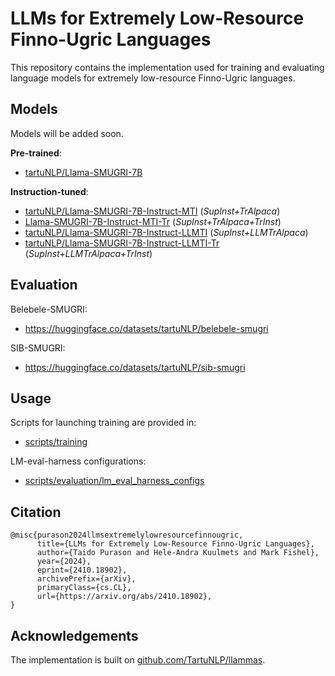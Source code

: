 # LLMs for Extremely Low-Resource Finno-Ugric Languages
This repository contains the implementation used for training and evaluating language models for extremely low-resource Finno-Ugric languages.

## Models
Models will be added soon.

**Pre-trained**:
* [tartuNLP/Llama-SMUGRI-7B](https://huggingface.co/tartuNLP/Llama-SMUGRI-7B)

**Instruction-tuned**:
* [tartuNLP/Llama-SMUGRI-7B-Instruct-MTI](https://huggingface.co/tartuNLP/Llama-SMUGRI-7B-Instruct-MTI) (_SupInst+TrAlpaca_)
* [Llama-SMUGRI-7B-Instruct-MTI-Tr](https://huggingface.co/tartuNLP/Llama-SMUGRI-7B-Instruct-MTI-Tr) (_SupInst+TrAlpaca+TrInst_)
* [tartuNLP/Llama-SMUGRI-7B-Instruct-LLMTI](https://huggingface.co/tartuNLP/Llama-SMUGRI-7B-Instruct-LLMTI) (_SupInst+LLMTrAlpaca_)
* [tartuNLP/Llama-SMUGRI-7B-Instruct-LLMTI-Tr](https://huggingface.co/tartuNLP/Llama-SMUGRI-7B-Instruct-LLMTI-Tr) (_SupInst+LLMTrAlpaca+TrInst_)

## Evaluation
Belebele-SMUGRI:
* https://huggingface.co/datasets/tartuNLP/belebele-smugri

SIB-SMUGRI:
* https://huggingface.co/datasets/tartuNLP/sib-smugri

## Usage
Scripts for launching training are provided in:
* [scripts/training](scripts/training)

LM-eval-harness configurations:
* [scripts/evaluation/lm_eval_harness_configs](scripts/evaluation/lm_eval_harness_configs)

## Citation
```
@misc{purason2024llmsextremelylowresourcefinnougric,
      title={LLMs for Extremely Low-Resource Finno-Ugric Languages}, 
      author={Taido Purason and Hele-Andra Kuulmets and Mark Fishel},
      year={2024},
      eprint={2410.18902},
      archivePrefix={arXiv},
      primaryClass={cs.CL},
      url={https://arxiv.org/abs/2410.18902}, 
}
```

## Acknowledgements
The implementation is built on [github.com/TartuNLP/llammas](https://github.com/TartuNLP/llammas).

